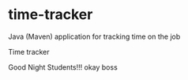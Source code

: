 # time-tracker
Java (Maven) application for tracking time on the job

Time tracker

Good Night Students!!!
okay boss
